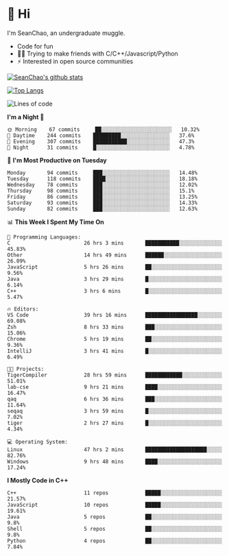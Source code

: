 # 👋 Hi
I'm SeanChao, an undergraduate muggle.

- Code for fun
- 👨‍💻 Trying to make friends with C/C++/Javascript/Python
- ⚡ Interested in open source communities

[![SeanChao's github stats](https://i-github-readme-stats.vercel.app/api?username=seanchao&show_icons=true)](https://github.com/anuraghazra/github-readme-stats)

[![Top Langs](https://i-github-readme-stats.vercel.app/api/top-langs/?username=seanchao&layout=compact)](https://github.com/anuraghazra/github-readme-stats)

<!--START_SECTION:waka-->
![Lines of code](https://img.shields.io/badge/From%20Hello%20World%20I%27ve%20Written-1.5%20million%20lines%20of%20code-blue)

**I'm a Night 🦉** 

```text
🌞 Morning    67 commits     ██░░░░░░░░░░░░░░░░░░░░░░░   10.32% 
🌆 Daytime    244 commits    █████████░░░░░░░░░░░░░░░░   37.6% 
🌃 Evening    307 commits    ███████████░░░░░░░░░░░░░░   47.3% 
🌙 Night      31 commits     █░░░░░░░░░░░░░░░░░░░░░░░░   4.78%

```
📅 **I'm Most Productive on Tuesday** 

```text
Monday       94 commits     ███░░░░░░░░░░░░░░░░░░░░░░   14.48% 
Tuesday      118 commits    ████░░░░░░░░░░░░░░░░░░░░░   18.18% 
Wednesday    78 commits     ███░░░░░░░░░░░░░░░░░░░░░░   12.02% 
Thursday     98 commits     ███░░░░░░░░░░░░░░░░░░░░░░   15.1% 
Friday       86 commits     ███░░░░░░░░░░░░░░░░░░░░░░   13.25% 
Saturday     93 commits     ███░░░░░░░░░░░░░░░░░░░░░░   14.33% 
Sunday       82 commits     ███░░░░░░░░░░░░░░░░░░░░░░   12.63%

```


📊 **This Week I Spent My Time On** 

```text
💬 Programming Languages: 
C                        26 hrs 3 mins       ███████████░░░░░░░░░░░░░░   45.83% 
Other                    14 hrs 49 mins      ██████░░░░░░░░░░░░░░░░░░░   26.09% 
JavaScript               5 hrs 26 mins       ██░░░░░░░░░░░░░░░░░░░░░░░   9.56% 
Java                     3 hrs 29 mins       █░░░░░░░░░░░░░░░░░░░░░░░░   6.14% 
C++                      3 hrs 6 mins        █░░░░░░░░░░░░░░░░░░░░░░░░   5.47%

🔥 Editors: 
VS Code                  39 hrs 16 mins      █████████████████░░░░░░░░   69.08% 
Zsh                      8 hrs 33 mins       ███░░░░░░░░░░░░░░░░░░░░░░   15.06% 
Chrome                   5 hrs 19 mins       ██░░░░░░░░░░░░░░░░░░░░░░░   9.36% 
IntelliJ                 3 hrs 41 mins       █░░░░░░░░░░░░░░░░░░░░░░░░   6.49%

🐱‍💻 Projects: 
TigerCompiler            28 hrs 59 mins      ████████████░░░░░░░░░░░░░   51.01% 
lab-cse                  9 hrs 21 mins       ████░░░░░░░░░░░░░░░░░░░░░   16.47% 
qaq                      6 hrs 36 mins       ███░░░░░░░░░░░░░░░░░░░░░░   11.64% 
seqaq                    3 hrs 59 mins       █░░░░░░░░░░░░░░░░░░░░░░░░   7.02% 
tiger                    2 hrs 27 mins       █░░░░░░░░░░░░░░░░░░░░░░░░   4.34%

💻 Operating System: 
Linux                    47 hrs 2 mins       ████████████████████░░░░░   82.76% 
Windows                  9 hrs 48 mins       ████░░░░░░░░░░░░░░░░░░░░░   17.24%

```

**I Mostly Code in C++** 

```text
C++                      11 repos            █████░░░░░░░░░░░░░░░░░░░░   21.57% 
JavaScript               10 repos            █████░░░░░░░░░░░░░░░░░░░░   19.61% 
Java                     5 repos             ██░░░░░░░░░░░░░░░░░░░░░░░   9.8% 
Shell                    5 repos             ██░░░░░░░░░░░░░░░░░░░░░░░   9.8% 
Python                   4 repos             ██░░░░░░░░░░░░░░░░░░░░░░░   7.84%

```



<!--END_SECTION:waka-->
